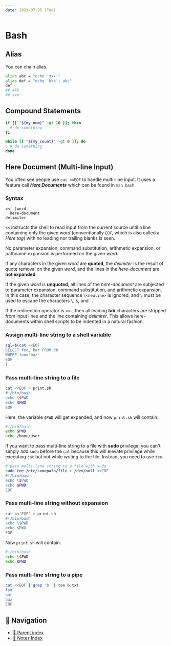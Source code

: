 ```yaml
---
date: 2023-07-25 (Tue)
---
```


# Bash

## Alias

You can chain alias.

```bash
alias abc = "echo 'xxx'"
alias def = "echo 'kkk'; abc"
def
## kkk
## xxx
```

## Compound Statements

```bash
if [[ "${my_num}" -gt 10 ]]; then
  # do something
fi

while [[ "${my_count}" -gt 0 ]]; do
  # do something
done
```

## Here Document (Multi-line Input)

You often see people use `cat <<EOF` to handle multi-line input. It uses a
feature call **_Here Documents_** which can be found in `man bash`.

### Syntax

```text
<<[-]word
  here-document
delimiter
```

`<<` instructs the shell to read input from the current source until a line
containing only the given _word_ (conventionally `EOF`, which is also called a
_Here tag_) with no leading nor trailing blanks is seen.

No parameter expansion, command substitution, arithmetic expansion, or pathname
expansion is performed on the given _word_.

If any characters in the given _word_ are **quoted**, the _delimiter_ is the
result of quote removal on the given _word_, and the lines in the
_here-document_ are **not expanded**.

If the given _word_ is **unquoted**, all lines of the _here-document_ are
subjected to parameter expansion, command substitution, and arithmetic
expansion. In this case, the character sequence `\<newline>` is ignored, and `\`
must be used to escape the characters `\`, `$`, and `` ` ``.

If the redirection operator is `<<-`, then all leading **tab** characters are
stripped from input lines and the line containing _delimiter_. This allows
here-documents within shell scripts to be indented in a natural fashion.

### Assign multi-line string to a shell variable

```bash
sql=$(cat <<EOF
SELECT foo, bar FROM db
WHERE foo='baz'
EOF
)
```

### Pass multi-line string to a file

```bash
cat <<EOF > print.sh
#!/bin/bash
echo \$PWD
echo $PWD
EOF
```

Here, the variable `$PWD` will get expanded, and now `print.sh` will contain:

```bash
#!/bin/bash
echo $PWD
echo /home/user
```

If you want to pass multi-line string to a file with **sudo** privilege, you
can't simply add `sudo` before the `cat` because this will elevate privilege
while executing `cat` but not while writing to the file. Instead, you need to
use `tee`.

```bash
# pass multi-line string to a file with sudo
sudo tee /etc/somepath/file > /dev/null <<EOF
#!/bin/bash
echo \$PWD
echo $PWD
EOF
```

### Pass multi-line string without expansion

```bash
cat <<'EOF' > print.sh
#!/bin/bash
echo \$PWD
echo $PWD
EOF
```

Now `print.sh` will contain:

```bash
#!/bin/bash
echo \$PWD
echo $PWD
```

### Pass multi-line string to a pipe

```bash
cat <<EOF | grep 'b' | tee b.txt
foo
bar
baz
EOF
```

## 🧭 Navigation

- [🔖 Parent index](../index.md)
- [📑 Notes Index](../index.md)
